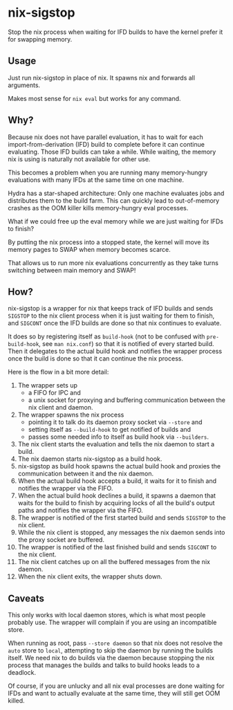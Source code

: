 # nix-sigstop

Stop the nix process when waiting for IFD builds to have the kernel prefer it for swapping memory.

## Usage

Just run nix-sigstop in place of nix.
It spawns nix and forwards all arguments.

Makes most sense for `nix eval` but works for any command.

## Why?

Because nix does not have parallel evaluation, it has to wait for each import-from-derivation (IFD) build to complete before it can continue evaluating.
Those IFD builds can take a while. While waiting, the memory nix is using is naturally not available for other use.

This becomes a problem when you are running many memory-hungry evaluations with many IFDs at the same time on one machine.

Hydra has a star-shaped architecture: Only one machine evaluates jobs and distributes them to the build farm.
This can quickly lead to out-of-memory crashes as the OOM killer kills memory-hungry eval processes.

What if we could free up the eval memory while we are just waiting for IFDs to finish?

By putting the nix process into a stopped state, the kernel will move its memory pages to SWAP when memory becomes scarce.

That allows us to run more nix evaluations concurrently as they take turns switching between main memory and SWAP!

## How?

nix-sigstop is a wrapper for nix that keeps track of IFD builds and sends `SIGSTOP` to the nix client process when it is just waiting for them to finish,
and `SIGCONT` once the IFD builds are done so that nix continues to evaluate.

It does so by registering itself as `build-hook` (not to be confused with `pre-build-hook`, see `man nix.conf`) so that it is notified of every started build.
Then it delegates to the actual build hook and notifies the wrapper process once the build is done so that it can continue the nix process.

Here is the flow in a bit more detail:

1. The wrapper sets up
	- a FIFO for IPC and
	- a unix socket for proxying and buffering communication between the nix client and daemon.
2. The wrapper spawns the nix process
	- pointing it to talk do its daemon proxy socket via `--store` and
	- setting itself as `--build-hook` to get notified of builds and
	- passes some needed info to itself as build hook via `--builders`.
3. The nix client starts the evaluation and tells the nix daemon to start a build.
4. The nix daemon starts nix-sigstop as a build hook.
5. nix-sigstop as build hook spawns the actual build hook and proxies the communication between it and the nix daemon.
6. When the actual build hook accepts a build, it waits for it to finish and notifies the wrapper via the FIFO.
7. When the actual build hook declines a build, it spawns a daemon that waits for the build to finish by acquiring locks of all the build's output paths and notifies the wrapper via the FIFO.
8. The wrapper is notified of the first started build and sends `SIGSTOP` to the nix client.
9. While the nix client is stopped, any messages the nix daemon sends into the proxy socket are buffered.
10. The wrapper is notified of the last finished build and sends `SIGCONT` to the nix client.
11. The nix client catches up on all the buffered messages from the nix daemon.
12. When the nix client exits, the wrapper shuts down.

## Caveats

This only works with local daemon stores, which is what most people probably use. The wrapper will complain if you are using an incompatible store.

When running as root, pass `--store daemon` so that nix does not resolve the `auto` store to `local`, attempting to skip the daemon by running the builds itself.
We need nix to do builds via the daemon because stopping the nix process that manages the builds and talks to build hooks leads to a deadlock.

Of course, if you are unlucky and all nix eval processes are done waiting for IFDs and want to actually evaluate at the same time, they will still get OOM killed.
